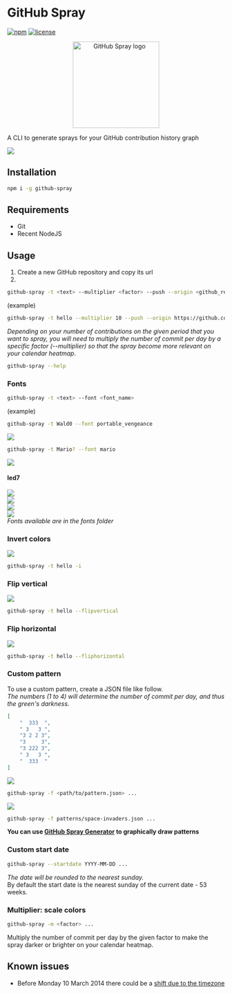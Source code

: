 # GitHub Spray
[![npm](https://img.shields.io/npm/v/github-spray.svg?style=flat-square)](https://www.npmjs.com/package/github-spray)
[![license](https://img.shields.io/github/license/annihil/github-spray.svg?style=flat-square)]()





<p align="center">
	<img src="https://i.imgur.com/nPZyGNo.gif" height="200" width="200" alt="GitHub Spray logo"/>
</p>

A CLI to generate sprays for your GitHub contribution history graph

![](https://i.imgur.com/Of8MjPj.gif)

## Installation

```sh
npm i -g github-spray
```

## Requirements

- Git
- Recent NodeJS

## Usage

1. Create a new GitHub repository and copy its url
2. 
```sh
github-spray -t <text> --multiplier <factor> --push --origin <github_repository_url>
```
(example)
```sh
github-spray -t hello --multiplier 10 --push --origin https://github.com/John/hello.git
```
_Depending on your number of contributions on the given period that you want to spray, you will need to multiply the number of commit per day by a specific factor (--multiplier) so that the spray become more relevant on your calendar heatmap_.  

```sh
github-spray --help
```

### Fonts
```sh
github-spray -t <text> --font <font_name>
```
(example)
```sh
github-spray -t Wald0 --font portable_vengeance
```
![](https://i.imgur.com/iF2xwwU.png)  
```sh
github-spray -t Mario? --font mario
```
![](https://i.imgur.com/0P8Dmrn.png)  
#### led7
![](https://i.imgur.com/O5EW9IV.png)  
![](https://i.imgur.com/yUaeoGL.png)  
![](https://i.imgur.com/mvtC6sE.png)  
![](https://i.imgur.com/A76n04M.gif)  
*Fonts available are in the fonts folder*

### Invert colors
![](https://i.imgur.com/rgSownU.png)
```sh
github-spray -t hello -i
```

### Flip vertical
![](https://i.imgur.com/xHNnAGb.png)
```sh
github-spray -t hello --flipvertical
```

### Flip horizontal
![](https://i.imgur.com/LMtZGAr.png)
```sh
github-spray -t hello --fliphorizontal
```

### Custom pattern

To use a custom pattern, create a JSON file like follow.  
*The numbers (1 to 4) will determine the number of commit per day, and thus the green's darkness.*
```json
[
    "  333  ",
    " 3   3 ",
    "3 2 2 3",
    "3     3",
    "3 222 3",
    " 3   3 ",
    "  333  "
]
```
![](https://i.imgur.com/sZDSnFH.png)
```sh
github-spray -f <path/to/pattern.json> ...
```

![](https://i.imgur.com/QDxcot7.png)
```sh
github-spray -f patterns/space-invaders.json ...
```

**You can use [GitHub Spray Generator](https://annihil.github.io/github-spray-generator/) to graphically draw patterns**

### Custom start date
```sh
github-spray --startdate YYYY-MM-DD ...
```
*The date will be rounded to the nearest sunday.*  
By default the start date is the nearest sunday of the current date - 53 weeks.

### Multiplier: scale colors
```sh
github-spray -m <factor> ...
```
Multiply the number of commit per day by the given factor to make the spray darker or brighter on your calendar heatmap. 

## Known issues
- Before Monday 10 March 2014 there could be a [shift due to the timezone](https://github.blog/2014-03-07-timezone-aware-contribution-graphs/)
